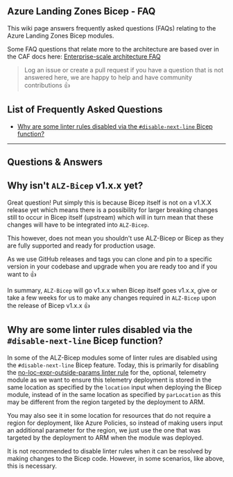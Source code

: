 <!-- markdownlint-disable -->
## Azure Landing Zones Bicep - FAQ
<!-- markdownlint-restore -->

This wiki page answers frequently asked questions (FAQs) relating to the Azure Landing Zones Bicep modules.

Some FAQ questions that relate more to the architecture are based over in the CAF docs here: [Enterprise-scale architecture FAQ](https://docs.microsoft.com/azure/cloud-adoption-framework/ready/enterprise-scale/faq)

> Log an issue or create a pull request if you have a question that is not answered here, we are happy to help and have community contributions 👍

## List of Frequently Asked Questions

- [Why are some linter rules disabled via the `#disable-next-line` Bicep function?](#why-are-some-linter-rules-disabled-via-the-disable-next-line-bicep-function)

---

## Questions & Answers

## Why isn't `ALZ-Bicep` v1.x.x yet?

Great question! Put simply this is because Bicep itself is not on a v1.X.X release yet which means there is a possibility for larger breaking changes still to occur in Bicep itself (upstream) which will in turn mean that these changes will have to be integrated into `ALZ-Bicep`.

This however, does not mean you shouldn't use ALZ-Bicep or Bicep as they are fully supported and ready for production usage.

As we use GitHub releases and tags you can clone and pin to a specific version in your codebase and upgrade when you are ready too and if you want to 👍

In summary, `ALZ-Bicep` will go v1.x.x when Bicep itself goes v1.x.x, give or take a few weeks for us to make any changes required in `ALZ-Bicep` upon the release of Bicep v1.x.x 👍

## Why are some linter rules disabled via the `#disable-next-line` Bicep function?

In some of the ALZ-Bicep modules some of linter rules are disabled using the `#disable-next-line` Bicep feature. Today, this is primarily for disabling the [no-loc-expr-outside-params linter rule](https://docs.microsoft.com/azure/azure-resource-manager/bicep/linter-rule-no-loc-expr-outside-params) for the, optional, telemetry module as we want to ensure this telemetry deployment is stored in the same location as specified by the `location` input when deploying the Bicep module, instead of in the same location as specified by `parLocation` as this may be different from the region targeted by the deployment to ARM.

You may also see it in some location for resources that do not require a region for deployment, like Azure Policies, so instead of making users input an additional parameter for the region, we just use the one that was targeted by the deployment to ARM when the module was deployed.

It is not recommended to disable linter rules when it can be resolved by making changes to the Bicep code. However, in some scenarios, like above, this is necessary.
